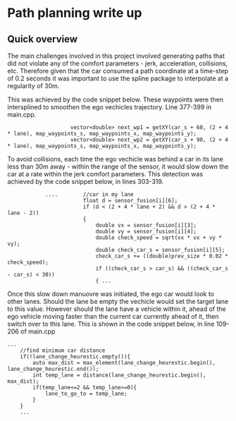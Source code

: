 # Path planning write up
## Quick overview
The main challenges involved in this project involved generating paths
that did not violate any of the comfort parameters - jerk, acceleration, collisions, etc.
Therefore given that the car consumed a path coordinate at a time-step of 0.2 seconds it was important to
use the spline package to interpolate at a regularity of 30m. 

This was achieved by the code snippet below. These waypoints were then intersplined to smoothen the ego vechicles trajectory. Line 377-399 in 
main.cpp. 
```vector<double> next_wp0 = getXY(car_s + 30, (2 + 4 * lane), map_waypoints_s, map_waypoints_x, map_waypoints_y);
					vector<double> next_wp1 = getXY(car_s + 60, (2 + 4 * lane), map_waypoints_s, map_waypoints_x, map_waypoints_y);
					vector<double> next_wp2 = getXY(car_s + 90, (2 + 4 * lane), map_waypoints_s, map_waypoints_x, map_waypoints_y);
``` 

To avoid collisions, each time the ego vechicle was behind a car in its lane less than 30m away - within the range of the sensor, it would slow 
down the car at a rate within the jerk comfort parameters.  This detection was achieved by the code snippet below, in lines 303-319.
```
			....		//car in my lane
						float d = sensor_fusion[i][6];
						if (d < (2 + 4 * lane + 2) && d > (2 + 4 * lane - 2))
						{
							double vx = sensor_fusion[i][3];
							double vy = sensor_fusion[i][4];
							double check_speed = sqrt(vx * vx + vy * vy);
							double check_car_s = sensor_fusion[i][5];
							check_car_s += ((double)prev_size * 0.02 * check_speed);
							if ((check_car_s > car_s) && ((check_car_s - car_s) < 30))
							{ ...
```

Once this slow down manuovre was initiated, the ego car would look to other lanes. Should the lane be empty the vechicle would 
set the target lane to this value. However should the lane have a vehicle within it, ahead of the ego vehicle moving faster than the current
car currently ahead of it, then switch over to this lane. This is shown in the code snippet below, in line 109-206 of main.cpp


```
...
	//find minimum car distance
	if(!lane_change_heurestic.empty()){
		auto max_dist = max_element(lane_change_heurestic.begin(), lane_change_heurestic.end());
		int temp_lane = distance(lane_change_heurestic.begin(), max_dist);
		if(temp_lane<=2 && temp_lane>=0){
			lane_to_go_to = temp_lane;
		}
	}
	...
```

